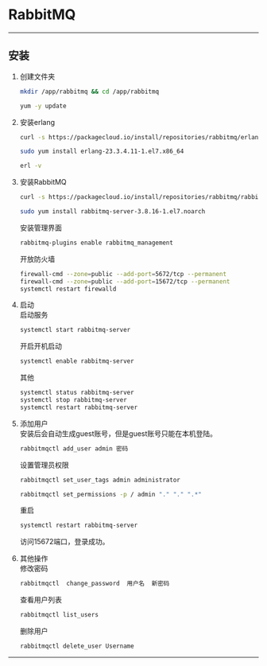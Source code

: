 # RabbitMQ

---

## 安装

1. 创建文件夹
   
   ```bash
   mkdir /app/rabbitmq && cd /app/rabbitmq
   ```
   
   ```bash
   yum -y update
   ```

2. 安装erlang
   
   ```bash
   curl -s https://packagecloud.io/install/repositories/rabbitmq/erlang/script.rpm.sh | sudo bash
   ```
   
   ```bash
   sudo yum install erlang-23.3.4.11-1.el7.x86_64
   ```
   
   ```bash
   erl -v
   ```

3. 安装RabbitMQ
   
   ```bash
   curl -s https://packagecloud.io/install/repositories/rabbitmq/rabbitmq-server/script.rpm.sh | sudo bash
   ```
   
   ```bash
   sudo yum install rabbitmq-server-3.8.16-1.el7.noarch
   ```
   
   安装管理界面
   
   ```bash
   rabbitmq-plugins enable rabbitmq_management
   ```
   
   开放防火墙
   
   ```bash
   firewall-cmd --zone=public --add-port=5672/tcp --permanent
   firewall-cmd --zone=public --add-port=15672/tcp --permanent
   systemctl restart firewalld
   ```

4. 启动  
   启动服务
   
   ```bash
   systemctl start rabbitmq-server
   ```
   
   开启开机启动
   
   ```bash
   systemctl enable rabbitmq-server
   ```
   
   其他
   
   ```bash
   systemctl status rabbitmq-server
   systemctl stop rabbitmq-server
   systemctl restart rabbitmq-server
   ```

5. 添加用户  
   安装后会自动生成guest账号，但是guest账号只能在本机登陆。
   
   ```bash
   rabbitmqctl add_user admin 密码
   ```
   
   设置管理员权限
   
   ```bash
   rabbitmqctl set_user_tags admin administrator
   ```
   
   ```bash
   rabbitmqctl set_permissions -p / admin "." "." ".*"
   ```
   
   重启
   
   ```bash
   systemctl restart rabbitmq-server
   ```
   
   访问15672端口，登录成功。
6. 其他操作  
   修改密码
   
   ```bash
   rabbitmqctl  change_password  用户名  新密码
   ```
   
   查看用户列表
   
   ```bash
   rabbitmqctl list_users
   ```
   
   删除用户
   
   ```bash
   rabbitmqctl delete_user Username
   ```

---
